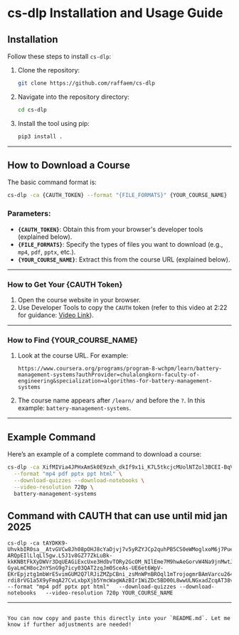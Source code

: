 # cs-dlp Installation and Usage Guide

## Installation


Follow these steps to install `cs-dlp`:

1. Clone the repository:
   ```bash
   git clone https://github.com/raffaem/cs-dlp
   ```

2. Navigate into the repository directory:
   ```bash
   cd cs-dlp
   ```

3. Install the tool using pip:
   ```bash
   pip3 install .
   ```

---

## How to Download a Course

The basic command format is:

```bash
cs-dlp -ca {CAUTH_TOKEN} --format "{FILE_FORMATS}" {YOUR_COURSE_NAME}
```

### Parameters:
- **`{CAUTH_TOKEN}`**: Obtain this from your browser's developer tools (explained below).
- **`{FILE_FORMATS}`**: Specify the types of files you want to download (e.g., `mp4`, `pdf`, `pptx`, etc.).
- **`{YOUR_COURSE_NAME}`**: Extract this from the course URL (explained below).

---

### How to Get Your {CAUTH Token}
1. Open the course website in your browser.
2. Use Developer Tools to copy the `CAUTH` token (refer to this video at 2:22 for guidance: [Video Link](https://www.youtube.com/watch?v=fDCln4C0zbI&t=64s)).

---

### How to Find {YOUR_COURSE_NAME}
1. Look at the course URL. For example:
   ```
   https://www.coursera.org/programs/program-8-wchpm/learn/battery-management-systems?authProvider=chulalongkorn-faculty-of-engineering&specialization=algorithms-for-battery-management-systems
   ```
2. The course name appears after `/learn/` and before the `?`. 
   In this example: `battery-management-systems`.

---

## Example Command

Here’s an example of a complete command to download a course:

```bash
cs-dlp -ca XifMIVia4JPHxAmSk0E9zxh_dkIf9x1i_K7L5tkcjcMUolNTZol3BCEI-BqVmd9l-z3XmfpoevigOlLGDOCIWA.wUqSVp5Vo-NBpsKvgmCT_w.3ckKC-Hn6NyVMorBzM92eRET-_KisFQaLipmjrWI8u4jrXk_OypJTpsuyMvyRLpdlK5xR7faPKi5NadBZEjxsOtKz2DIUVowEKXmTpzV_j0L32ZvhELU0y_UUOikmSbFzOI6iXjQW7EJ3zY-KHvpqsravE0CAzrncf4gCQ4mv3uL12VS0a18k1mPL9kUeGi2eoHl9pjeHaSQZNwzGp0gPVXQDpdXhN-nVghzMpdcYi2iJwY-Cfs1eXrUbg_AmBupqW7ZCN6b7huQ089ldtVVRdi67pRn5t9PyM3kd2mXN7F37_mzlcwovQIY8x4Yqgkq9FWffabgbJV0XmFqmiVorYxobt6DJXM-30e4bgMCUTsN5Ddc3yJ5qAfVgyTBAZ6fBqZbGa4XNUedVdny0dh7gFukrn_1t5k9Rjdbxmv9jy4FeCOpYxox7Q9Xs2ej50GacSfCUViE_prit94NSzMs4w \
  --format "mp4 pdf pptx ppt html" \
  --download-quizzes --download-notebooks \
  --video-resolution 720p \
  battery-management-systems
```
## Command with CAUTH that can use until mid jan 2025
```
cs-dlp -ca tAYDKK9-UhvkbIR0sa__AtvGVCw8Jh08pOHJ8cYaDjvj7v5yRZYJCp2quhPB5CS0eWMoglxoM6j7PuezydXYkA.txLTAM-ARQpEIlLlqLl5gw.L5J1v8GZ77ZkLuBk-kkKNBtFkXyDWVr3DqUEAGiExcUxe3HdbvTORy2GcOM_NIlEme7M9hwAeGorvW4Na9jnMwtJXeVje6kBdWbIcLNZUufQ4CyWIolbhKUqiFxo9qgDz9O09QJ3h0jjN_K4B_bnNgP1Bv0iAi2ETLpVXOhVLXCe4ztLK-GyaLmCH8oc2nYSnG9g7icy03QAT2zqJm0SceAs-UE6et6WpV-EKrEpjztg1mbWrE5vimGUM2Q7lRJiZMZpCBni_zsMnWPnBROql1mTrojogmrBAmVarcu264zB7y9Vr2B-rdi8rVG1a5X9yFmqA27CvLxbpXjb5YmcWagWAzBIr1WiZDc5BD00L8wwULNGxadZcqAT38vdkzrLoGgoPn2lJPoK424prYod7QXinjq8WtdCb7TaIpFvt7OQFV_FfXpG3nbRl5V2hj4mfS5BcN0GNHWmdL3rCXXpxA --format "mp4 pdf pptx ppt html"   --download-quizzes --download-notebooks   --video-resolution 720p YOUR_COURSE_NAME
```
---
```

You can now copy and paste this directly into your `README.md`. Let me know if further adjustments are needed!
